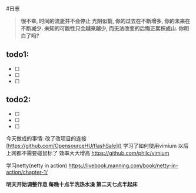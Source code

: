 #日志

> **很不幸, 时间的流逝并不会停止
> 光阴似箭, 你的过去在不断增多, 你的未来在不断减少.
> 未知的可能性只会越来越少, 而无法改变的后悔正累积成山.
> 你明白了吗?**

## todo1: 

- [ ] 

- [ ] 

- [ ] 

## todo2: 

- [ ] 

- [ ] 

- [ ] 

今天做成的事情:
改了改项目的连接 [https://github.com/OpensourceHU/flashSale]()
学习了如何使用vimium 以后上网都不需要碰鼠标了  效率大大增高
https://github.com/philc/vimium

学习netty(netty in action)
https://livebook.manning.com/book/netty-in-action/chapter-1/

**明天开始调整作息  每晚十点半洗热水澡  第二天七点半起床**